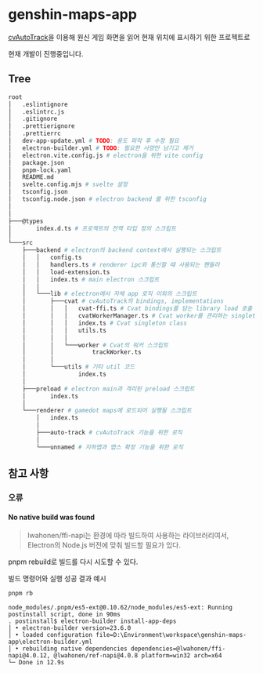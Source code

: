 # genshin-maps-app

[cvAutoTrack](https://github.com/GengGode/cvAutoTrack)을 이용해 원신 게임 화면을 읽어 현재 위치에 표시하기 위한 프로젝트로

현재 개발이 진행중입니다.

## Tree

```bash
root
│   .eslintignore
│   .eslintrc.js
│   .gitignore
│   .prettierignore
│   .prettierrc
│   dev-app-update.yml # TODO: 용도 파악 후 수정 필요
│   electron-builder.yml # TODO: 필요한 사양만 남기고 제거
│   electron.vite.config.js # electron을 위한 vite config
│   package.json
│   pnpm-lock.yaml
│   README.md
│   svelte.config.mjs # svelte 설정
│   tsconfig.json
│   tsconfig.node.json # electron backend 를 위한 tsconfig
│
│
├───@types
│       index.d.ts # 프로젝트의 전역 타입 정의 스크립트
│
└───src
    ├───backend # electron의 backend context에서 실행되는 스크립트
    │   │   config.ts
    │   │   handlers.ts # renderer ipc와 통신할 때 사용되는 핸들러
    │   │   load-extension.ts
    │   │   index.ts # main electron 스크립트
    │   │
    │   └───lib # electron에서 자체 app 로직 이외의 스크립트
    │       ├───cvat # cvAutoTrack의 bindings, implementations
    │       │   │   cvat-ffi.ts # Cvat bindings를 담는 library load 호출 스크립트
    │       │   │   cvatWorkerManager.ts # Cvat worker를 관리하는 singleton class
    │       │   │   index.ts # Cvat singleton class
    │       │   │   utils.ts
    │       │   │
    │       │   └───worker # Cvat의 워커 스크립트
    │       │           trackWorker.ts
    │       │
    │       └───utils # 기타 util 코드
    │               index.ts
    │
    ├───preload # electron main과 격리된 preload 스크립트
    │       index.ts
    │
    └───renderer # gamedot maps에 로드되어 실행될 스크립트
        │   index.ts
        │
        ├───auto-track # cvAutoTrack 기능을 위한 로직
        │
        └───unnamed # 지하맵과 맵스 확장 기능을 위한 로직
```

## 참고 사항

### 오류

#### No native build was found

> lwahonen/ffi-napi는 환경에 따라 빌드하여 사용하는 라이브러리여서, Electron의 Node.js 버전에 맞춰 빌드할 필요가 있다.

pnpm rebuild로 빌드를 다시 시도할 수 있다.

빌드 명령어와 실행 성공 결과 예시

```cmd
pnpm rb
```

```text
node_modules/.pnpm/es5-ext@0.10.62/node_modules/es5-ext: Running postinstall script, done in 90ms
. postinstall$ electron-builder install-app-deps
│ • electron-builder version=23.6.0
│ • loaded configuration file=D:\Environment\workspace\genshin-maps-app\electron-builder.yml
│ • rebuilding native dependencies dependencies=@lwahonen/ffi-napi@4.0.12, @lwahonen/ref-napi@4.0.8 platform=win32 arch=x64
└─ Done in 12.9s
```
